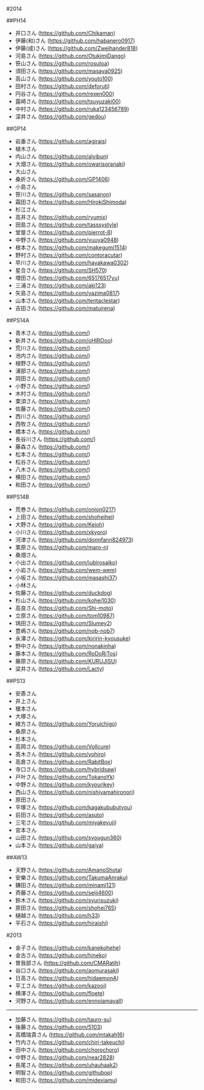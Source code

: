 #2014

##PH14
- 井口さん (https://github.com/Chikaman)
- 伊藤(和)さん (https://github.com/habanero0917)
- 伊藤(成)さん (https://github.com/Zweihander818)
- 河島さん (https://github.com/OtukimiDango)
- 笹山さん (https://github.com/rosutoa)
- 須田さん (https://github.com/masaya0925)
- 高山さん (https://github.com/youto100)
- 田村さん (https://github.com/deforuti)
- 円谷さん (https://github.com/rexen000)
- 露崎さん (https://github.com/tsuyuzaki00)
- 中村さん (https://github.com/ruka123456789)
- 深井さん (https://github.com/gedou)

##GP14
- 岩垂さん (https://github.com/agirais)
- 植木さん
- 内山さん (https://github.com/alyibun)
- 大畑さん (https://github.com/owarisoranaki)
- 大山さん
- 桑折さん (https://github.com/GP1406)
- 小島さん
- 笹川さん (https://github.com/sasanon)
- 霜田さん (https://github.com/HirokiShimoda)
- 杉江さん
- 高井さん (https://github.com/ryumix)
- 田島さん (https://github.com/tasssystyle)
- 堂屋さん (https://github.com/pierrot-8)
- 中野さん (https://github.com/yuuya0948)
- 根本さん (https://github.com/makegumi1514)
- 野村さん (https://github.com/contoracutar)
- 早川さん (https://github.com/hayakawa0302)
- 星合さん (https://github.com/SH570)
- 増田さん (https://github.com/65176517yu)
- 三浦さん (https://github.com/aki123)
- 矢島さん (https://github.com/yazima0817)
- 山本さん (https://github.com/tentaclestar)
- 吉田さん (https://github.com/matuirena)

##PS14A
- 青木さん (https://github.com/)
- 新井さん (https://github.com/oHIROoo)
- 荒川さん (https://github.com/)
- 池内さん (https://github.com/)
- 植野さん (https://github.com/)
- 浦部さん (https://github.com/)
- 岡田さん (https://github.com/)
- 小野さん (https://github.com/)
- 木村さん (https://github.com/)
- 栗須さん (https://github.com/)
- 佐藤さん (https://github.com/)
- 西川さん (https://github.com/)
- 西牧さん (https://github.com/)
- 橋本さん (https://github.com/)
- 長谷川さん (https://github.com/)
- 藤森さん (https://github.com/)
- 松本さん (https://github.com/)
- 松谷さん (https://github.com/)
- 八木さん (https://github.com/)
- 横田さん (https://github.com/)
- 和田さん (https://github.com/)

##PS14B
- 荒巻さん (https://github.com/onion0217)
- 上田さん (https://github.com/shoheihei)
- 大野さん (https://github.com/Keioh)
- 小川さん (https://github.com/xkyoro)
- 河津さん (https://github.com/donnfann824973)
- 栗原さん (https://github.com/maro-n)
- 桑畑さん
- 小出さん (https://github.com/jubirosaiko)
- 小岩さん (https://github.com/wem-wem)
- 小坂さん (https://github.com/masashi37)
- 小林さん
- 佐藤さん (https://github.com/duckdog)
- 杉山さん (https://github.com/kohei1030)
- 高良さん (https://github.com/Shi-moto)
- 立原さん (https://github.com/tom10987)
- 鴇田さん (https://github.com/Slumey2)
- 豊嶋さん (https://github.com/nob-nob7)
- 永澤さん (https://github.com/kiririn-kyousuke)
- 野中さん (https://github.com/nonakinha)
- 藤本さん (https://github.com/RoDoRiTos)
- 藤原さん (https://github.com/KURUJISU)
- 梁井さん (https://github.com/Lacty)

##PS13
- 安斎さん
- 井上さん
- 榎本さん
- 大塚さん
- 緒方さん (https://github.com/Yoruichigo)
- 桑原さん
- 杉本さん
- 高岡さん (https://github.com/Vollcure)
- 髙木さん (https://github.com/yohiro)
- 高倉さん (https://github.com/RabitBox)
- 寺口さん (https://github.com/hybridsaw)
- 戸叶さん (https://github.com/TokanoYk)
- 中野さん (https://github.com/kyourikey)
- 西山さん (https://github.com/nishiyamahironori)
- 原田さん
- 平塚さん (https://github.com/kagakububutyou)
- 前田さん (https://github.com/asuto)
- 三宅さん (https://github.com/miyakeyuji)
- 宮本さん
- 山田さん (https://github.com/syougun360)
- 山本さん (https://github.com/gaiya)

##AW13
- 天野さん (https://github.com/AmanoShota)
- 安樂さん (https://github.com/TakumaAnraku)
- 鎌田さん (https://github.com/minami121)
- 斉藤さん (https://github.com/seiji4600)
- 鈴木さん (https://github.com/syurisuzuki)
- 原田さん (https://github.com/shohei765)
- 樋越さん (https://github.com/h33)
- 平石さん (https://github.com/hiraishi)

#2013

- 金子さん (https://github.com/kanekohehe)
- 金古さん (https://github.com/hineko)
- 曽我部さん (https://github.com/CMARatih)
- 谷口さん (https://github.com/aomurasaki)
- 日高さん (https://github.com/hidaemonA)
- 平工さん (https://github.com/kazooi)
- 横澤さん (https://github.com/floete)
- 河野さん (https://github.com/ennoiamayall)

----

- 加藤さん (https://github.com/tauro-su)
- 後藤さん (https://github.com/5103)
- 高橋瑞貴さん (https://github.com/mtakah16)
- 竹内さん (https://github.com/chiri-takeuchi)
- 田中さん (https://github.com/chorochoro)
- 中野さん (https://github.com/near2828)
- 長尾さん (https://github.com/uhauhaak2)
- 明智さん (https://github.com/githubop)
- 和田さん (https://github.com/midexiamu)
